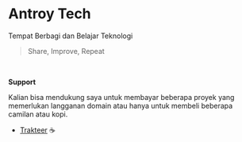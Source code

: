 # Antroy Tech

Tempat Berbagi dan Belajar Teknologi

> Share, Improve, Repeat

<br>

**Support**

Kalian bisa mendukung saya untuk membayar beberapa proyek yang memerlukan langganan domain atau hanya untuk membeli beberapa camilan atau kopi.

- [Trakteer](https://trakteer.id/antheiz/tip) ☕️
